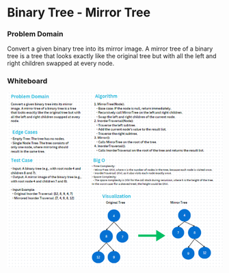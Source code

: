 # Binary Tree - Mirror Tree

### Problem Domain  
Convert a given binary tree into its mirror image. A mirror tree of a binary tree is a tree that looks exactly like the original tree but with all the left and right children swapped at every node.

### Whiteboard
![Binary Tree - Mirror Tree](./MirrorTreeWightbord.PNG)


